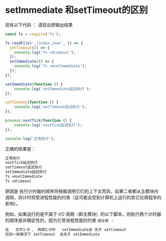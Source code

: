 # setImmediate 和setTimeout的区别

现有以下代码 ： 请现设想输出结果 
```js
const fs = require('fs');

fs.readFile('./index.json', () => {
  setTimeout(() => {
    console.log('fs =》timeout');
  });
  setImmediate(() => {
    console.log('fs =》setImmediate');
  });
});

setImmediate(function () {
    console.log('setImmediate延迟执行'); 
});

setTimeout(function () {
    console.log('setTimeout延迟执行'); 
});

process.nextTick(function () { 
    console.log('nextTick延迟执行');
});

console.log('正常执行');
```



正确的结果是：
```bash
正常执行
nextTick延迟执行
setTimeout延迟执行
setImmediate延迟执行
fs =》setImmediate
fs =》timeout
```

原因是
执行计时器的顺序将根据调用它们的上下文而异。如果二者都从主模块内调用，则计时将受进程性能的约束（这可能会受到计算机上运行的其它应用程序的影响）。

例如，如果运行的是不属于 I/O 周期（即主模块）的以下脚本，则执行两个计时器的顺序是非确定性的，因为它受进程性能的约束
```结论是 ：```
```js
在   文件I/O 、 网络I/O中   setImmediate会 先于 settimeout 
否则一般情况下 setTimeout  会先于 setImmediate
```
